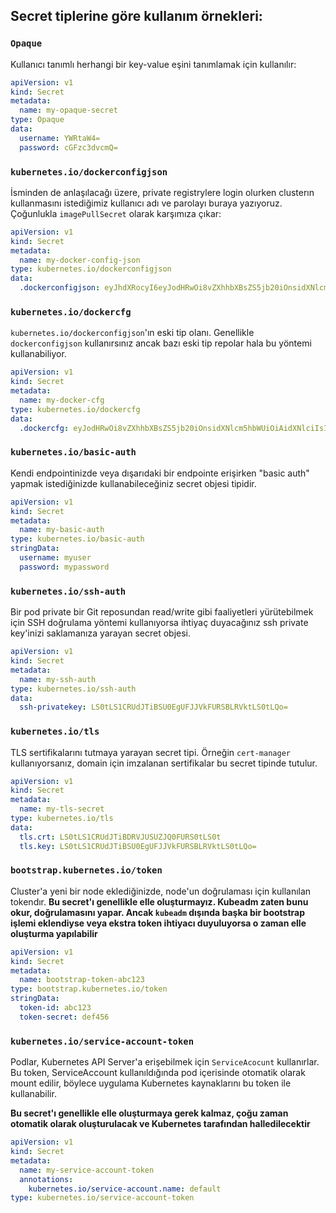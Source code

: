 ## Secret tiplerine göre kullanım örnekleri:

### `Opaque`
Kullanıcı tanımlı herhangi bir key-value eşini tanımlamak için kullanılır:
```yaml
apiVersion: v1
kind: Secret
metadata:
  name: my-opaque-secret
type: Opaque
data:
  username: YWRtaW4=
  password: cGFzc3dvcmQ=
```

### `kubernetes.io/dockerconfigjson`
İsminden de anlaşılacağı üzere, private registrylere login olurken clusterın kullanmasını istediğimiz kullanıcı adı ve parolayı buraya yazıyoruz.
Çoğunlukla `imagePullSecret` olarak karşımıza çıkar:
```yaml
apiVersion: v1
kind: Secret
metadata:
  name: my-docker-config-json
type: kubernetes.io/dockerconfigjson
data:
  .dockerconfigjson: eyJhdXRocyI6eyJodHRwOi8vZXhhbXBsZS5jb20iOnsidXNlcm5hbWUiOiAidXNlciIsICJwYXNzd29yZCI6ICJwYXNzIn19fQ==

```

### `kubernetes.io/dockercfg`
`kubernetes.io/dockerconfigjson`'ın eski tip olanı. Genellikle `dockerconfigjson` kullanırsınız ancak bazı eski tip repolar hala bu yöntemi kullanabiliyor.
```yaml
apiVersion: v1
kind: Secret
metadata:
  name: my-docker-cfg
type: kubernetes.io/dockercfg
data:
  .dockercfg: eyJodHRwOi8vZXhhbXBsZS5jb20iOnsidXNlcm5hbWUiOiAidXNlciIsICJwYXNzd29yZCI6ICJwYXNzIn19
```

### `kubernetes.io/basic-auth`
Kendi endpointinizde veya dışarıdaki bir endpointe erişirken "basic auth" yapmak istediğinizde kullanabileceğiniz secret objesi tipidir.
```yaml
apiVersion: v1
kind: Secret
metadata:
  name: my-basic-auth
type: kubernetes.io/basic-auth
stringData:
  username: myuser
  password: mypassword
```

### `kubernetes.io/ssh-auth`
Bir pod private bir Git reposundan read/write gibi faaliyetleri yürütebilmek için SSH doğrulama yöntemi kullanıyorsa ihtiyaç duyacağınız ssh private key'inizi saklamanıza yarayan secret objesi.
```yaml
apiVersion: v1
kind: Secret
metadata:
  name: my-ssh-auth
type: kubernetes.io/ssh-auth
data:
  ssh-privatekey: LS0tLS1CRUdJTiBSU0EgUFJJVkFURSBLRVktLS0tLQo=
```

### `kubernetes.io/tls`
TLS sertifikalarını tutmaya yarayan secret tipi. Örneğin `cert-manager` kullanıyorsanız, domain için imzalanan sertifikalar bu secret tipinde tutulur.
```yaml
apiVersion: v1
kind: Secret
metadata:
  name: my-tls-secret
type: kubernetes.io/tls
data:
  tls.crt: LS0tLS1CRUdJTiBDRVJUSUZJQ0FURS0tLS0t
  tls.key: LS0tLS1CRUdJTiBSU0EgUFJJVkFURSBLRVktLS0tLQo=
```

### `bootstrap.kubernetes.io/token`
Cluster'a yeni bir node eklediğinizde, node'un doğrulaması için kullanılan tokendır.
__Bu secret'ı genellikle elle oluşturmayız. Kubeadm zaten bunu okur, doğrulamasını yapar. Ancak `kubeadm` dışında başka bir bootstrap işlemi eklendiyse veya ekstra token ihtiyacı duyuluyorsa o zaman elle oluşturma yapılabilir__
```yaml
apiVersion: v1
kind: Secret
metadata:
  name: bootstrap-token-abc123
type: bootstrap.kubernetes.io/token
stringData:
  token-id: abc123
  token-secret: def456
```

### `kubernetes.io/service-account-token` 
Podlar, Kubernetes API Server'a erişebilmek için `ServiceAcocunt` kullanırlar. Bu token, ServiceAccount kullanıldığında pod içerisinde otomatik olarak mount edilir, böylece uygulama Kubernetes kaynaklarını bu token ile kullanabilir.

__Bu secret'ı genellikle elle oluşturmaya gerek kalmaz, çoğu zaman otomatik olarak oluşturulacak ve Kubernetes tarafından halledilecektir__
```yaml
apiVersion: v1
kind: Secret
metadata:
  name: my-service-account-token
  annotations:
    kubernetes.io/service-account.name: default
type: kubernetes.io/service-account-token
```
